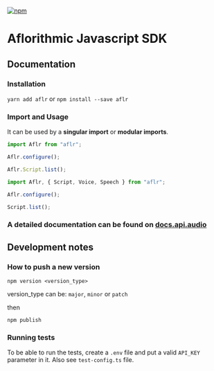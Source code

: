 [![npm](https://img.shields.io/npm/v/aflr?style=for-the-badge)](https://www.npmjs.com/package/aflr)

# Aflorithmic Javascript SDK

## Documentation

### Installation

`yarn add aflr` or `npm install --save aflr`

### Import and Usage

It can be used by a **singular import** or **modular imports**.

```javascript
import Aflr from "aflr";

Aflr.configure();

Aflr.Script.list();
```

```javascript
import Aflr, { Script, Voice, Speech } from "aflr";

Aflr.configure();

Script.list();
```

### **A detailed documentation can be found on [docs.api.audio](https://docs.api.audio)**

## Development notes

### How to push a new version

`npm version <version_type>`

version_type can be: `major`, `minor` or `patch`

then

`npm publish`

### Running tests

To be able to run the tests, create a `.env` file and put a valid `API_KEY` parameter in it. Also see `test-config.ts` file.
